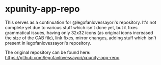 # xpunity-app-repo
This serves as a continuation for @legofanlovessayori's repository. It's not complete yet due to various stuff which isn't done yet, but it fixes grammatical issues, having only 32x32 icons (as original icons increased the size of the CAB file), link fixes, mirror changes, adding stuff which isn't present in legofanlovessayori's repository.

The original repository can be found here: https://github.com/legofanlovessayori/xpunity-app-repo
